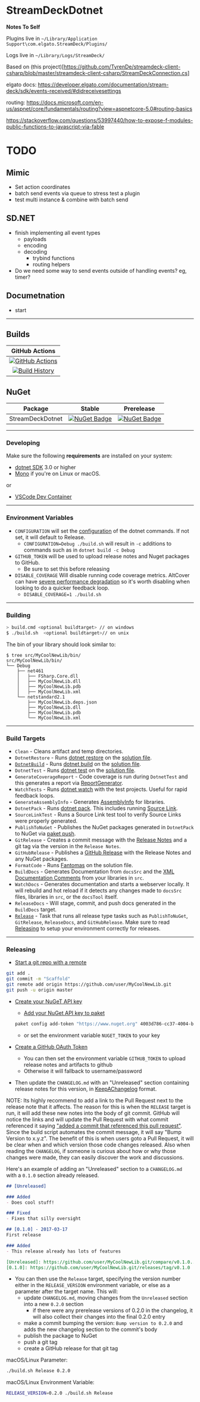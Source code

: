 # StreamDeckDotnet

**Notes To Self**

Plugins live in `~/Library/Application Support\com.elgato.StreamDeck/Plugins/`

Logs live in `~/Library/Logs/StreamDeck/`

Based on (this project)[https://github.com/TyrenDe/streamdeck-client-csharp/blob/master/streamdeck-client-csharp/StreamDeckConnection.cs]

elgato docs: https://developer.elgato.com/documentation/stream-deck/sdk/events-received/#didreceivesettings

routing: https://docs.microsoft.com/en-us/aspnet/core/fundamentals/routing?view=aspnetcore-5.0#routing-basics

https://stackoverflow.com/questions/53997440/how-to-expose-f-modules-public-functions-to-javascript-via-fable



# TODO

## Mimic

* Set action coordinates
* batch send events via queue to stress test a plugin
* test multi instance & combine with batch send

## SD.NET

* finish implementing all event types
  * payloads
  * encoding
  * decoding
    * trybind functions
    * routing helpers
* Do we need some way to send events outside of handling events? eg, timer?

## Documetnation

* start


---

## Builds

GitHub Actions |
:---: |
[![GitHub Actions](https://github.com/PaigeM89/StreamDeckDotnet/workflows/Build%20master/badge.svg)](https://github.com/PaigeM89/StreamDeckDotnet/actions?query=branch%3Amaster) |
[![Build History](https://buildstats.info/github/chart/PaigeM89/StreamDeckDotnet)](https://github.com/PaigeM89/StreamDeckDotnet/actions?query=branch%3Amaster) |

## NuGet 

Package | Stable | Prerelease
--- | --- | ---
StreamDeckDotnet | [![NuGet Badge](https://buildstats.info/nuget/StreamDeckDotnet)](https://www.nuget.org/packages/StreamDeckDotnet/) | [![NuGet Badge](https://buildstats.info/nuget/StreamDeckDotnet?includePreReleases=true)](https://www.nuget.org/packages/StreamDeckDotnet/)

---

### Developing

Make sure the following **requirements** are installed on your system:

- [dotnet SDK](https://www.microsoft.com/net/download/core) 3.0 or higher
- [Mono](http://www.mono-project.com/) if you're on Linux or macOS.

or

- [VSCode Dev Container](https://code.visualstudio.com/docs/remote/containers)


---

### Environment Variables

- `CONFIGURATION` will set the [configuration](https://docs.microsoft.com/en-us/dotnet/core/tools/dotnet-build?tabs=netcore2x#options) of the dotnet commands.  If not set, it will default to Release.
  - `CONFIGURATION=Debug ./build.sh` will result in `-c` additions to commands such as in `dotnet build -c Debug`
- `GITHUB_TOKEN` will be used to upload release notes and Nuget packages to GitHub.
  - Be sure to set this before releasing
- `DISABLE_COVERAGE` Will disable running code coverage metrics.  AltCover can have [severe performance degradation](https://github.com/SteveGilham/altcover/issues/57) so it's worth disabling when looking to do a quicker feedback loop.
  - `DISABLE_COVERAGE=1 ./build.sh`


---

### Building


```sh
> build.cmd <optional buildtarget> // on windows
$ ./build.sh  <optional buildtarget>// on unix
```

The bin of your library should look similar to:

```
$ tree src/MyCoolNewLib/bin/
src/MyCoolNewLib/bin/
└── Debug
    ├── net461
    │   ├── FSharp.Core.dll
    │   ├── MyCoolNewLib.dll
    │   ├── MyCoolNewLib.pdb
    │   ├── MyCoolNewLib.xml
    └── netstandard2.1
        ├── MyCoolNewLib.deps.json
        ├── MyCoolNewLib.dll
        ├── MyCoolNewLib.pdb
        └── MyCoolNewLib.xml

```

---

### Build Targets

- `Clean` - Cleans artifact and temp directories.
- `DotnetRestore` - Runs [dotnet restore](https://docs.microsoft.com/en-us/dotnet/core/tools/dotnet-restore?tabs=netcore2x) on the [solution file](https://docs.microsoft.com/en-us/visualstudio/extensibility/internals/solution-dot-sln-file?view=vs-2019).
- [`DotnetBuild`](#Building) - Runs [dotnet build](https://docs.microsoft.com/en-us/dotnet/core/tools/dotnet-build?tabs=netcore2x) on the [solution file](https://docs.microsoft.com/en-us/visualstudio/extensibility/internals/solution-dot-sln-file?view=vs-2019).
- `DotnetTest` - Runs [dotnet test](https://docs.microsoft.com/en-us/dotnet/core/tools/dotnet-test?tabs=netcore21) on the [solution file](https://docs.microsoft.com/en-us/visualstudio/extensibility/internals/solution-dot-sln-file?view=vs-2019).
- `GenerateCoverageReport` - Code coverage is run during `DotnetTest` and this generates a report via [ReportGenerator](https://github.com/danielpalme/ReportGenerator).
- `WatchTests` - Runs [dotnet watch](https://docs.microsoft.com/en-us/aspnet/core/tutorials/dotnet-watch?view=aspnetcore-3.0) with the test projects. Useful for rapid feedback loops.
- `GenerateAssemblyInfo` - Generates [AssemblyInfo](https://docs.microsoft.com/en-us/dotnet/api/microsoft.visualbasic.applicationservices.assemblyinfo?view=netframework-4.8) for libraries.
- `DotnetPack` - Runs [dotnet pack](https://docs.microsoft.com/en-us/dotnet/core/tools/dotnet-pack). This includes running [Source Link](https://github.com/dotnet/sourcelink).
- `SourceLinkTest` - Runs a Source Link test tool to verify Source Links were properly generated.
- `PublishToNuGet` - Publishes the NuGet packages generated in `DotnetPack` to NuGet via [paket push](https://fsprojects.github.io/Paket/paket-push.html).
- `GitRelease` - Creates a commit message with the [Release Notes](https://fake.build/apidocs/v5/fake-core-releasenotes.html) and a git tag via the version in the `Release Notes`.
- `GitHubRelease` - Publishes a [GitHub Release](https://help.github.com/en/articles/creating-releases) with the Release Notes and any NuGet packages.
- `FormatCode` - Runs [Fantomas](https://github.com/fsprojects/fantomas) on the solution file.
- `BuildDocs` - Generates Documentation from `docsSrc` and the [XML Documentation Comments](https://docs.microsoft.com/en-us/dotnet/csharp/programming-guide/xmldoc/) from your libraries in `src`.
- `WatchDocs` - Generates documentation and starts a webserver locally.  It will rebuild and hot reload if it detects any changes made to `docsSrc` files, libraries in `src`, or the `docsTool` itself.
- `ReleaseDocs` - Will stage, commit, and push docs generated in the `BuildDocs` target.
- [`Release`](#Releasing) - Task that runs all release type tasks such as `PublishToNuGet`, `GitRelease`, `ReleaseDocs`, and `GitHubRelease`. Make sure to read [Releasing](#Releasing) to setup your environment correctly for releases.
---


### Releasing

- [Start a git repo with a remote](https://help.github.com/articles/adding-an-existing-project-to-github-using-the-command-line/)

```sh
git add .
git commit -m "Scaffold"
git remote add origin https://github.com/user/MyCoolNewLib.git
git push -u origin master
```

- [Create your NuGeT API key](https://docs.microsoft.com/en-us/nuget/nuget-org/publish-a-package#create-api-keys)
    - [Add your NuGet API key to paket](https://fsprojects.github.io/Paket/paket-config.html#Adding-a-NuGet-API-key)

    ```sh
    paket config add-token "https://www.nuget.org" 4003d786-cc37-4004-bfdf-c4f3e8ef9b3a
    ```

    - or set the environment variable `NUGET_TOKEN` to your key


- [Create a GitHub OAuth Token](https://help.github.com/articles/creating-a-personal-access-token-for-the-command-line/)
  - You can then set the environment variable `GITHUB_TOKEN` to upload release notes and artifacts to github
  - Otherwise it will fallback to username/password

- Then update the `CHANGELOG.md` with an "Unreleased" section containing release notes for this version, in [KeepAChangelog](https://keepachangelog.com/en/1.1.0/) format.

NOTE: Its highly recommend to add a link to the Pull Request next to the release note that it affects. The reason for this is when the `RELEASE` target is run, it will add these new notes into the body of git commit. GitHub will notice the links and will update the Pull Request with what commit referenced it saying ["added a commit that referenced this pull request"](https://github.com/TheAngryByrd/MiniScaffold/pull/179#ref-commit-837ad59). Since the build script automates the commit message, it will say "Bump Version to x.y.z". The benefit of this is when users goto a Pull Request, it will be clear when and which version those code changes released. Also when reading the `CHANGELOG`, if someone is curious about how or why those changes were made, they can easily discover the work and discussions.

Here's an example of adding an "Unreleased" section to a `CHANGELOG.md` with a `0.1.0` section already released.

```markdown
## [Unreleased]

### Added
- Does cool stuff!

### Fixed
- Fixes that silly oversight

## [0.1.0] - 2017-03-17
First release

### Added
- This release already has lots of features

[Unreleased]: https://github.com/user/MyCoolNewLib.git/compare/v0.1.0...HEAD
[0.1.0]: https://github.com/user/MyCoolNewLib.git/releases/tag/v0.1.0
```

- You can then use the `Release` target, specifying the version number either in the `RELEASE_VERSION` environment
  variable, or else as a parameter after the target name.  This will:
  - update `CHANGELOG.md`, moving changes from the `Unreleased` section into a new `0.2.0` section
    - if there were any prerelease versions of 0.2.0 in the changelog, it will also collect their changes into the final 0.2.0 entry
  - make a commit bumping the version:  `Bump version to 0.2.0` and adds the new changelog section to the commit's body
  - publish the package to NuGet
  - push a git tag
  - create a GitHub release for that git tag

macOS/Linux Parameter:

```sh
./build.sh Release 0.2.0
```

macOS/Linux Environment Variable:

```sh
RELEASE_VERSION=0.2.0 ./build.sh Release
```


